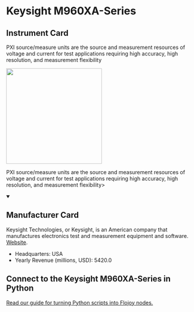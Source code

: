 
# Keysight M960XA-Series

## Instrument Card

<div className="flex">

<div>

PXI source/measure units are the source and measurement resources of voltage and current for test applications requiring high accuracy, high resolution, and measurement flexibility

</div>

<img width="256" src="https://v5.airtableusercontent.com/v1/19/19/1691539200000/NkzDZY_m_laZ0yUf3-JB2g/e0fDR1EmgMDK6quQik7Ju8r1faMobOPMaoocdM23up-2NcMZfx9Ye4M_Nk0c2iE_k0i3OlK4MlUgv0ji8vYcgcqHE1rj4A0RVxVnP3QxCS0/2U4TCIPX4jhoGH84DPl0VXwhTE_IBWu9it68OAW9eo4"/>

</div>

PXI source/measure units are the source and measurement resources of voltage and current for test applications requiring high accuracy, high resolution, and measurement flexibility>

<details open>
<summary><h2>Manufacturer Card</h2></summary>

Keysight Technologies, or Keysight, is an American company that manufactures electronics test and measurement equipment and software. <a href="https://www.keysight.com/us/en/home.html">Website</a>.

<ul>
  <li>Headquarters: USA</li>
  <li>Yearly Revenue (millions, USD): 5420.0</li>
</ul>
</details>

## Connect to the Keysight M960XA-Series in Python

[Read our guide for turning Python scripts into Flojoy nodes.](https://docs.flojoy.ai/custom-nodes/creating-custom-node/)


